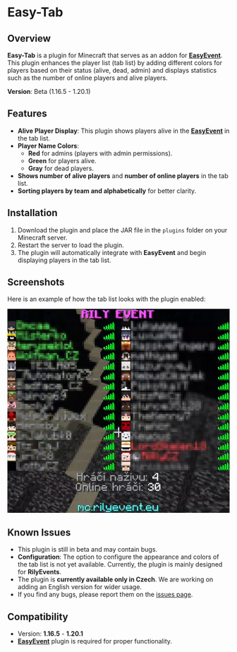 # Easy-Tab

## Overview
**Easy-Tab** is a plugin for Minecraft that serves as an addon for **[EasyEvent](https://github.com/skelen18/Easy-Event)**. This plugin enhances the player list (tab list) by adding different colors for players based on their status (alive, dead, admin) and displays statistics such as the number of online players and alive players.

**Version**: Beta (1.16.5 - 1.20.1)

## Features
- **Alive Player Display**: This plugin shows players alive in the **[EasyEvent](https://github.com/skelen18/Easy-Event)** in the tab list.
- **Player Name Colors**:
  - **Red** for admins (players with admin permissions).
  - **Green** for players alive.
  - **Gray** for dead players.
- **Shows number of alive players** and **number of online players** in the tab list.
- **Sorting players by team and alphabetically** for better clarity.

## Installation
1. Download the plugin and place the JAR file in the `plugins` folder on your Minecraft server.
2. Restart the server to load the plugin.
3. The plugin will automatically integrate with **EasyEvent** and begin displaying players in the tab list.

## Screenshots

Here is an example of how the tab list looks with the plugin enabled:

![Tab List Screenshot](https://github.com/skelen18/Easy-Tab/blob/main/easytab.png)


## Known Issues
- This plugin is still in beta and may contain bugs.
- **Configuration**: The option to configure the appearance and colors of the tab list is not yet available. Currently, the plugin is mainly designed for **RilyEvents**.
- The plugin is **currently available only in Czech**. We are working on adding an English version for wider usage.
- If you find any bugs, please report them on the [issues page](https://github.com/skelen18/Easy-Tab/issues).

## Compatibility
- Version: **1.16.5** - **1.20.1**
- **[EasyEvent](https://github.com/skelen18/Easy-Event)** plugin is required for proper functionality.

